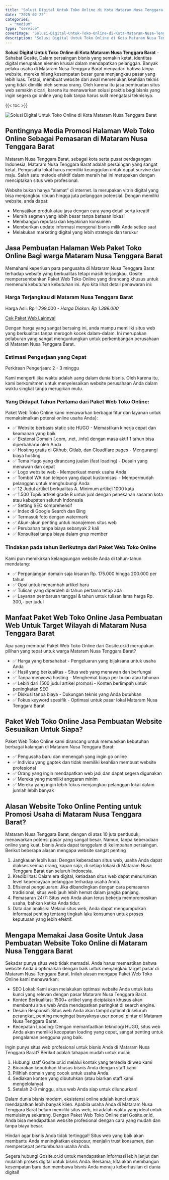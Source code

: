 ```yaml
---
title: "Solusi Digital Untuk Toko Online di Kota Mataram Nusa Tenggara Barat"
date: "2025-02-22"
categories: 
  - "medium"
type: "service"
coverImage: "Solusi-Digital-Untuk-Toko-Online-di-Kota-Mataram-Nusa-Tenggara-Barat.png"
description: "Solusi Digital Untuk Toko Online di Kota Mataram Nusa Tenggara Barat. Segera hubungi Gosite.or.id untuk mendapatkan informasi lebih lanjut dan mulailah prose..."
---
```


**Solusi Digital Untuk Toko Online di Kota Mataram Nusa Tenggara Barat** - Sahabat Gosite, Dalam persaingan bisnis yang semakin ketat, identitas digital merupakan elemen krusial dalam mendapatkan pelanggan. Banyak pelaku usaha di Mataram Nusa Tenggara Barat menyadari bahwa tanpa website, mereka hilang kesempatan besar guna menjangkau pasar yang lebih luas. Tetapi, membuat website dari awal memerlukan keahlian teknis yang tidak dimiliki oleh semua orang. Oleh karena itu jasa pembuatan situs web semakin dicari, karena itu menawarkan solusi praktis bagi bisnis yang ingin segera go online yang baik tanpa harus sulit mengatasi teknisnya.

{{< toc >}}

![Solusi Digital Untuk Toko Online di Kota Mataram Nusa Tenggara Barat](/images/medium/Solusi-Digital-Untuk-Toko-Online-di-Kota-Mataram-Nusa-Tenggara-Barat.png)

## Pentingnya Media Promosi Halaman Web Toko Online Sebagai Pemasaran di Mataram Nusa Tenggara Barat

Mataram Nusa Tenggara Barat, sebagai kota serta pusat perdagangan Indonesia, Mataram Nusa Tenggara Barat adalah persaingan yang sangat ketat. Pengusaha lokal harus memiliki keunggulan untuk dapat survive dan maju. Salah satu metode efektif dalam meraih hal ini merupakan dengan menciptakan situs web profesional.

Website bukan hanya “alamat” di internet. Ia merupakan vitrin digital yang bisa menjangkau ribuan hingga juta pelanggan potensial. Dengan memiliki website, anda dapat:

- Menyajikan produk atau jasa dengan cara yang detail serta kreatif
- Meraih segmen yang lebih besar tanpa batasan lokasi
- Membangun reputasi dan keyakinan konsumen
- Memberikan update informasi mengenai bisnis milik Anda setiap saat
- Melakukan marketing digital yang lebih strategis dan terukur

## Jasa Pembuatan Halaman Web Paket Toko Online Bagi warga Mataram Nusa Tenggara Barat

Memahami keperluan para pengusaha di Mataram Nusa Tenggara Barat terhadap website yang berkualitas tetapi masih terjangkau, Gosite mempersembahkan Paket Web Toko Online yang dirancang khusus untuk memenuhi kebutuhan kebutuhan ini. Ayo kita lihat detail penawaran ini:

### Harga Terjangkau di Mataram Nusa Tenggara Barat

<a class="cta-button">Harga Asli: Rp 1.799.000 - <em>Harga Diskon: Rp 1.399.000</em></a>

<a href="/jasa-web/" class="cta-button">Cek Paket Web Lainnya!</a>

Dengan harga yang sangat bersaing ini, anda mampu memiliki situs web yang berkualitas tanpa merogoh kocek dalam-dalam. Ini merupakan pelaburan yang sangat menguntungkan untuk perkembangan perusahaan di Mataram Nusa Tenggara Barat.

### Estimasi Pengerjaan yang Cepat

Perkiraan Pengerjaan: 2 - 3 minggu

Kami mengerti jika waktu adalah uang dalam dunia bisnis. Oleh karena itu, kami berkomitmen untuk menyelesaikan website perusahaan Anda dalam waktu singkat tanpa merugikan mutu.

### Yang Didapat Tahun Pertama dari Paket Web Toko Online:

Paket Web Toko Online kami menawarkan berbagai fitur dan layanan untuk memaksimalkan potensi online usaha Anda}:

- ✅ Website berbasis static site HUGO - Memastikan kinerja cepat dan keamanan yang baik
- ✅ Ekstensi Domain \[.com, .net, .info\] dengan masa aktif 1 tahun bisa diperbaharui oleh Anda
- ✅ Hosting gratis di Github, Gitlab, dan Cloudflare pages - Mengurangi biaya hosting
- ✅ Tema Hugo yang dirancang jualan (fast loading) - Desain yang menawan dan cepat
- ✅ Logo website web - Memperkuat merek usaha Anda
- ✅ Tombol WA dan telepon yang dapat kustomisasi - Mempermudah pelanggan untuk menghubungi Anda
- ✅ 12 Judul artikel berkualitas A. Minimum artikel 1000 kata
- ✅ 1.500 Topik artikel grade B untuk jual dengan penekanan sasaran kota atau kabupaten seluruh Indonesia
- ✅ Setting SEO komprehensif
- ✅ Index di Google Search dan Bing
- ✅ Termasuk foto dengan watermark
- ✅ Akun-akun penting untuk manajemen situs web
- ✅ Perubahan tanpa biaya sebanyak 2 kali
- ✅ Konsultasi tanpa biaya dalam grup member

### Tindakan pada tahun Berikutnya dari Paket Web Toko Online

Kami pun memikirkan kelangsungan website Anda di tahun-tahun mendatang:

- ✅ Perpanjangan domain saja kisaran Rp. 175.000 hingga 200.000 per tahun
- ✅ Opsi untuk menambah artikel baru
- ✅ Tulisan yang diperoleh di tahun pertama tetap ada
- ✅ Layanan pembaruan tanggal & tahun untuk tulisan lama harga Rp. 300,- per judul

## Manfaat Paket Web Toko Online Jasa Pembuatan Web Untuk Target Wilayah di Mataram Nusa Tenggara Barat

Apa yang membuat Paket Web Toko Online dari Gosite.or.id merupakan pilihan yang tepat untuk warga Mataram Nusa Tenggara Barat?

- ✅ Harga yang bersahabat - Pengeluaran yang bijaksana untuk usaha Anda
- ✅ Hasil yang berkualitas - Situs web yang menawan dan berfungsi
- ✅ Tanpa menyewa hosting - Menghemat biaya per bulan atau tahunan
- ✅ Lebih dari 1500 judul artikel promosi - Konten berlimpah untuk peningkatan SEO
- ✅ Diskusi tanpa biaya - Dukungan teknis yang Anda butuhkan
- ✅ Fokus keyword spesifik - Optimasi untuk pasar lokal Mataram Nusa Tenggara Barat

## Paket Web Toko Online Jasa Pembuatan Website Sesuaikan Untuk Siapa?

Paket Web Toko Online kami dirancang untuk memuaskan kebutuhan berbagai kalangan di Mataram Nusa Tenggara Barat:

- ✅ Pengusaha baru dan menengah yang ingin go online
- ✅ Individu yang gaptek dan tidak memiliki keahlian membuat website profesional
- ✅ Orang yang ingin mendapatkan web jadi dan dapat segera digunakan
- ✅ Mereka yang memiliki anggaran minim
- ✅ Mereka yang ingin lebih fokus menjangkau pelanggan lokal dalam jumlah lebih banyak

## Alasan Website Toko Online Penting untuk Promosi Usaha di Mataram Nusa Tenggara Barat?

Mataram Nusa Tenggara Barat, dengan di atas 10 juta penduduk, menawarkan potensi pasar yang sangat besar. Namun, tanpa keberadaan online yang kuat, bisnis Anda dapat tenggelam di kelimpahan persaingan. Berikut beberapa alasan mengapa website sangat penting

1. Jangkauan lebih luas: Dengan keberadaan situs web, usaha Anda dapat diakses semua orang, kapan saja, di setiap lokasi di Mataram Nusa Tenggara Barat dan seluruh Indonesia.
2. Kredibilitas: Dalam era digital, ketiadaan situs web dapat menurunkan level kepercayaan pelanggan terhadap usaha Anda.
3. Efisiensi pengeluaran: Jika dibandingkan dengan cara pemasaran tradisional, situs web jauh lebih hemat dalam jangka panjang.
4. Pemasaran 24/7: Situs web Anda akan terus bekerja mempromosikan usaha, bahkan ketika Anda tidur.
5. Data dan analisis: Melalui situs web, Anda dapat mengumpulkan informasi penting tentang tingkah laku konsumen untuk proses keputusan yang lebih efektif.

## Mengapa Memakai Jasa Gosite Untuk Jasa Pembuatan Website Toko Online di Mataram Nusa Tenggara Barat

Sekadar punya situs web tidak memadai. Anda harus memastikan bahwa website Anda dioptimalkan dengan baik untuk menjangkau target pasar di Mataram Nusa Tenggara Barat. Inilah alasan mengapa Paket Web Toko Online kami menawarkan:

- SEO Lokal: Kami akan melakukan optimasi website Anda untuk kata kunci yang relevan dengan pasar Mataram Nusa Tenggara Barat.
- Konten Berkualitas: 1500+ artikel yang diciptakan khusus akan membantu situs web Anda mendapatkan peringkat di search engine.
- Desain Responsif: Situs web Anda akan tampil optimal di seluruh perangkat, penting mengingat banyaknya user ponsel pintar di Mataram Nusa Tenggara Barat.
- Kecepatan Loading: Dengan memanfaatkan teknologi HUGO, situs web Anda akan memiliki kecepatan loading yang cepat, sangat penting untuk pengalaman pengguna yang baik.

Ingin punya situs web profesional untuk bisnis Anda di Mataram Nusa Tenggara Barat? Berikut adalah tahapan mudah untuk mulai:

1. Hubungi staff Gosite.or.id melalui kontak yang tersedia di web kami
2. Bicarakan kebutuhan khusus bisnis Anda dengan staff kami
3. Pilihlah domain yang cocok untuk usaha Anda.
4. Sediakan konten yang dibutuhkan (atau biarkan staff kami mengelolanya)
5. Setelah 2-3 minggu, situs web Anda siap untuk diluncurkan!

Dalam dunia bisnis modern, eksistensi online adalah kunci untuk mendapatkan lebih banyak klien. Apabila usaha Anda di Mataram Nusa Tenggara Barat belum memiliki situs web, ini adalah waktu yang ideal untuk memulainya sekarang. Dengan Paket Web Toko Online dari Gosite.or.id, Anda bisa mendapatkan website profesional dengan cara yang mudah dan tanpa biaya besar.

Hindari agar bisnis Anda tidak tertinggal! Situs web yang baik akan membantu Anda meningkatkan eksposur, menjalin trust konsumen, dan mempercepat pertumbuhan usaha Anda.

Segera hubungi Gosite.or.id untuk mendapatkan informasi lebih lanjut dan mulailah proses digital untuk bisnis Anda. Bersama, kita akan membangun kesempatan baru dan membawa bisnis Anda menuju keberhasilan di dunia digital!